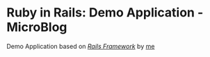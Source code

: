 # Ruby in Rails: Demo Application - MicroBlog
Demo Application based on [*Rails Framework*](http://rails.org) by [me](gustavo.cruz.laura@gmail.com)